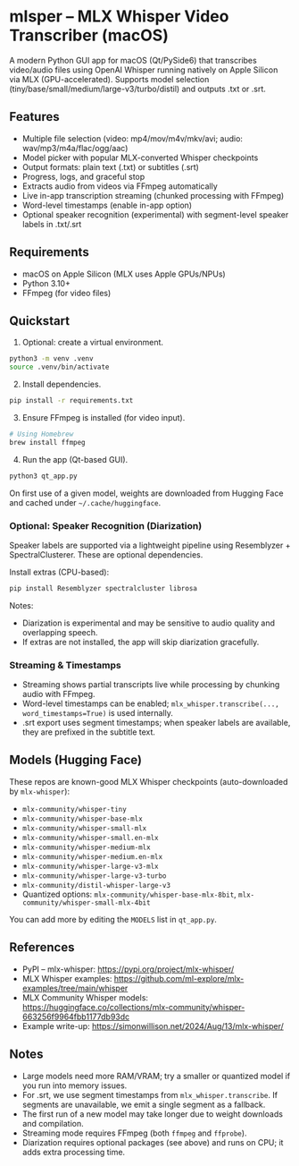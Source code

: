 # mIsper – MLX Whisper Video Transcriber (macOS)

A modern Python GUI app for macOS (Qt/PySide6) that transcribes video/audio files using OpenAI Whisper running natively on Apple Silicon via MLX (GPU-accelerated). Supports model selection (tiny/base/small/medium/large-v3/turbo/distil) and outputs .txt or .srt.

## Features
- Multiple file selection (video: mp4/mov/m4v/mkv/avi; audio: wav/mp3/m4a/flac/ogg/aac)
- Model picker with popular MLX-converted Whisper checkpoints
- Output formats: plain text (.txt) or subtitles (.srt)
- Progress, logs, and graceful stop
- Extracts audio from videos via FFmpeg automatically
- Live in-app transcription streaming (chunked processing with FFmpeg)
- Word-level timestamps (enable in-app option)
- Optional speaker recognition (experimental) with segment-level speaker labels in .txt/.srt

## Requirements
- macOS on Apple Silicon (MLX uses Apple GPUs/NPUs)
- Python 3.10+
- FFmpeg (for video files)

## Quickstart
1) Optional: create a virtual environment.

```bash
python3 -m venv .venv
source .venv/bin/activate
```

2) Install dependencies.

```bash
pip install -r requirements.txt
```

3) Ensure FFmpeg is installed (for video input).

```bash
# Using Homebrew
brew install ffmpeg
```

4) Run the app (Qt-based GUI).

```bash
python3 qt_app.py
```

On first use of a given model, weights are downloaded from Hugging Face and cached under `~/.cache/huggingface`.

### Optional: Speaker Recognition (Diarization)
Speaker labels are supported via a lightweight pipeline using Resemblyzer + SpectralClusterer. These are optional dependencies.

Install extras (CPU-based):

```bash
pip install Resemblyzer spectralcluster librosa
```

Notes:
- Diarization is experimental and may be sensitive to audio quality and overlapping speech.
- If extras are not installed, the app will skip diarization gracefully.

### Streaming & Timestamps
- Streaming shows partial transcripts live while processing by chunking audio with FFmpeg.
- Word-level timestamps can be enabled; `mlx_whisper.transcribe(..., word_timestamps=True)` is used internally.
- .srt export uses segment timestamps; when speaker labels are available, they are prefixed in the subtitle text.

## Models (Hugging Face)
These repos are known-good MLX Whisper checkpoints (auto-downloaded by `mlx-whisper`):
- `mlx-community/whisper-tiny`
- `mlx-community/whisper-base-mlx`
- `mlx-community/whisper-small-mlx`
- `mlx-community/whisper-small.en-mlx`
- `mlx-community/whisper-medium-mlx`
- `mlx-community/whisper-medium.en-mlx`
- `mlx-community/whisper-large-v3-mlx`
- `mlx-community/whisper-large-v3-turbo`
- `mlx-community/distil-whisper-large-v3`
- Quantized options: `mlx-community/whisper-base-mlx-8bit`, `mlx-community/whisper-small-mlx-4bit`

You can add more by editing the `MODELS` list in `qt_app.py`.

## References
- PyPI – mlx-whisper: https://pypi.org/project/mlx-whisper/
- MLX Whisper examples: https://github.com/ml-explore/mlx-examples/tree/main/whisper
- MLX Community Whisper models: https://huggingface.co/collections/mlx-community/whisper-663256f9964fbb1177db93dc
- Example write-up: https://simonwillison.net/2024/Aug/13/mlx-whisper/

## Notes
- Large models need more RAM/VRAM; try a smaller or quantized model if you run into memory issues.
- For .srt, we use segment timestamps from `mlx_whisper.transcribe`. If segments are unavailable, we emit a single segment as a fallback.
- The first run of a new model may take longer due to weight downloads and compilation.
- Streaming mode requires FFmpeg (both `ffmpeg` and `ffprobe`).
- Diarization requires optional packages (see above) and runs on CPU; it adds extra processing time.
